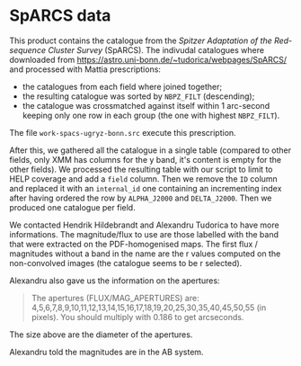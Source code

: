 # SpARCS data

This product contains the catalogue from the *Spitzer Adaptation of the
Red-sequence Cluster Survey* (SpARCS).  The indivudal catalogues where
downloaded from https://astro.uni-bonn.de/~tudorica/webpages/SpARCS/ and
processed with Mattia prescriptions:

- the catalogues from each field where joined together;
- the resulting catalogue was sorted by ``NBPZ_FILT`` (descending);
- the catalogue was crossmatched against itself within 1 arc-second keeping only
  one row in each group (the one with highest ``NBPZ_FILT``).

The file ``work-spacs-ugryz-bonn.src`` execute this prescription.

After this, we gathered all the catalogue in a single table (compared to other
fields, only XMM has columns for the y band, it's content is empty for the other
fields).  We processed the resulting table with our script to limit to HELP
coverage and add a ``field`` column.  Then we remove the ``ID`` column and
replaced it with an ``internal_id`` one containing an incrementing index after
having ordered the row by ``ALPHA_J2000`` and ``DELTA_J2000``.  Then we produced
one catalogue per field.

We contacted Hendrik Hildebrandt and Alexandru Tudorica to have more
informations. The magnitude/flux to use are those labelled with the band that
were extracted on the PDF-homogenised maps. The first flux / magnitudes without
a band in the name are the r values computed on the non-convolved images (the
catalogue seems to be r selected).

Alexandru also gave us the information on the apertures:

> The apertures (FLUX/MAG_APERTURES) are:
> 4,5,6,7,8,9,10,11,12,13,14,15,16,17,18,19,20,25,30,35,40,45,50,55
> (in pixels). You should multiply with 0.186 to get arcseconds.

The size above are the diameter of the apertures.

Alexandru told the magnitudes are in the AB system.
